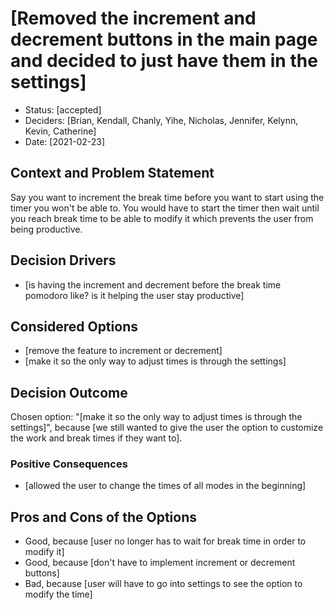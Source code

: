 # [Removed the increment and decrement buttons in the main page and decided to just have them in the settings]

* Status: [accepted]
* Deciders: [Brian, Kendall, Chanly, Yihe, Nicholas, Jennifer, Kelynn, Kevin, Catherine]
* Date: [2021-02-23] 


## Context and Problem Statement

Say you want to increment the break time before you want to start using the timer you won't be able to. You would have to start the timer then wait until you reach break time to be able to modify it which prevents the user from being productive.

## Decision Drivers <!-- optional -->

* [is having the increment and decrement before the break time pomodoro like? is it helping the user stay productive]


## Considered Options

* [remove the feature to increment or decrement]
* [make it so the only way to adjust times is through the settings]

## Decision Outcome

Chosen option: "[make it so the only way to adjust times is through the settings]", because [we still wanted to give the user the option to customize the work and break times if they want to].

### Positive Consequences <!-- optional -->

* [allowed the user to change the times of all modes in the beginning]




## Pros and Cons of the Options 

* Good, because [user no longer has to wait for break time in order to modify it]
* Good, because [don't have to implement increment or decrement buttons]
* Bad, because [user will have to go into settings to see the option to modify the time]

